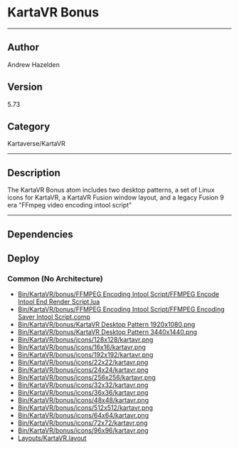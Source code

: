 # KartaVR Bonus
___

## Author
Andrew Hazelden

## Version
5.73

## Category
Kartaverse/KartaVR

___

## Description
<p>The KartaVR Bonus atom includes two desktop patterns, a set of Linux icons for KartaVR, a KartaVR Fusion window layout, and a legacy Fusion 9 era "FFmpeg video encoding intool script"</p>

___

## Dependencies

## Deploy

### Common (No Architecture)

<ul>
<li><a href="https://gitlab.com/WeSuckLess/Reactor/-/blob/master/Atoms/com.AndrewHazelden.KartaVR.Bonus/Bin/KartaVR/bonus/FFMPEG Encoding Intool Script/FFMPEG Encode Intool End Render Script.lua?ref_type=heads">Bin/KartaVR/bonus/FFMPEG Encoding Intool Script/FFMPEG Encode Intool End Render Script.lua</a></li>
<li><a href="https://gitlab.com/WeSuckLess/Reactor/-/blob/master/Atoms/com.AndrewHazelden.KartaVR.Bonus/Bin/KartaVR/bonus/FFMPEG Encoding Intool Script/FFMPEG Encoding Saver Intool Script.comp?ref_type=heads">Bin/KartaVR/bonus/FFMPEG Encoding Intool Script/FFMPEG Encoding Saver Intool Script.comp</a></li>
<li><a href="https://gitlab.com/WeSuckLess/Reactor/-/blob/master/Atoms/com.AndrewHazelden.KartaVR.Bonus/Bin/KartaVR/bonus/KartaVR Desktop Pattern 1920x1080.png?ref_type=heads">Bin/KartaVR/bonus/KartaVR Desktop Pattern 1920x1080.png</a></li>
<li><a href="https://gitlab.com/WeSuckLess/Reactor/-/blob/master/Atoms/com.AndrewHazelden.KartaVR.Bonus/Bin/KartaVR/bonus/KartaVR Desktop Pattern 3440x1440.png?ref_type=heads">Bin/KartaVR/bonus/KartaVR Desktop Pattern 3440x1440.png</a></li>
<li><a href="https://gitlab.com/WeSuckLess/Reactor/-/blob/master/Atoms/com.AndrewHazelden.KartaVR.Bonus/Bin/KartaVR/bonus/icons/128x128/kartavr.png?ref_type=heads">Bin/KartaVR/bonus/icons/128x128/kartavr.png</a></li>
<li><a href="https://gitlab.com/WeSuckLess/Reactor/-/blob/master/Atoms/com.AndrewHazelden.KartaVR.Bonus/Bin/KartaVR/bonus/icons/16x16/kartavr.png?ref_type=heads">Bin/KartaVR/bonus/icons/16x16/kartavr.png</a></li>
<li><a href="https://gitlab.com/WeSuckLess/Reactor/-/blob/master/Atoms/com.AndrewHazelden.KartaVR.Bonus/Bin/KartaVR/bonus/icons/192x192/kartavr.png?ref_type=heads">Bin/KartaVR/bonus/icons/192x192/kartavr.png</a></li>
<li><a href="https://gitlab.com/WeSuckLess/Reactor/-/blob/master/Atoms/com.AndrewHazelden.KartaVR.Bonus/Bin/KartaVR/bonus/icons/22x22/kartavr.png?ref_type=heads">Bin/KartaVR/bonus/icons/22x22/kartavr.png</a></li>
<li><a href="https://gitlab.com/WeSuckLess/Reactor/-/blob/master/Atoms/com.AndrewHazelden.KartaVR.Bonus/Bin/KartaVR/bonus/icons/24x24/kartavr.png?ref_type=heads">Bin/KartaVR/bonus/icons/24x24/kartavr.png</a></li>
<li><a href="https://gitlab.com/WeSuckLess/Reactor/-/blob/master/Atoms/com.AndrewHazelden.KartaVR.Bonus/Bin/KartaVR/bonus/icons/256x256/kartavr.png?ref_type=heads">Bin/KartaVR/bonus/icons/256x256/kartavr.png</a></li>
<li><a href="https://gitlab.com/WeSuckLess/Reactor/-/blob/master/Atoms/com.AndrewHazelden.KartaVR.Bonus/Bin/KartaVR/bonus/icons/32x32/kartavr.png?ref_type=heads">Bin/KartaVR/bonus/icons/32x32/kartavr.png</a></li>
<li><a href="https://gitlab.com/WeSuckLess/Reactor/-/blob/master/Atoms/com.AndrewHazelden.KartaVR.Bonus/Bin/KartaVR/bonus/icons/36x36/kartavr.png?ref_type=heads">Bin/KartaVR/bonus/icons/36x36/kartavr.png</a></li>
<li><a href="https://gitlab.com/WeSuckLess/Reactor/-/blob/master/Atoms/com.AndrewHazelden.KartaVR.Bonus/Bin/KartaVR/bonus/icons/48x48/kartavr.png?ref_type=heads">Bin/KartaVR/bonus/icons/48x48/kartavr.png</a></li>
<li><a href="https://gitlab.com/WeSuckLess/Reactor/-/blob/master/Atoms/com.AndrewHazelden.KartaVR.Bonus/Bin/KartaVR/bonus/icons/512x512/kartavr.png?ref_type=heads">Bin/KartaVR/bonus/icons/512x512/kartavr.png</a></li>
<li><a href="https://gitlab.com/WeSuckLess/Reactor/-/blob/master/Atoms/com.AndrewHazelden.KartaVR.Bonus/Bin/KartaVR/bonus/icons/64x64/kartavr.png?ref_type=heads">Bin/KartaVR/bonus/icons/64x64/kartavr.png</a></li>
<li><a href="https://gitlab.com/WeSuckLess/Reactor/-/blob/master/Atoms/com.AndrewHazelden.KartaVR.Bonus/Bin/KartaVR/bonus/icons/72x72/kartavr.png?ref_type=heads">Bin/KartaVR/bonus/icons/72x72/kartavr.png</a></li>
<li><a href="https://gitlab.com/WeSuckLess/Reactor/-/blob/master/Atoms/com.AndrewHazelden.KartaVR.Bonus/Bin/KartaVR/bonus/icons/96x96/kartavr.png?ref_type=heads">Bin/KartaVR/bonus/icons/96x96/kartavr.png</a></li>
<li><a href="https://gitlab.com/WeSuckLess/Reactor/-/blob/master/Atoms/com.AndrewHazelden.KartaVR.Bonus/Layouts/KartaVR.layout?ref_type=heads">Layouts/KartaVR.layout</a></li>
</ul>
